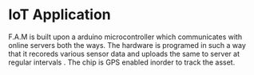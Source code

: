 # IoT Application
F.A.M is built upon a arduino microcontroller which communicates with online servers both the ways.
The hardware is programed in such a way that it recoreds various sensor data and uploads the same to server at regular intervals .
The chip is GPS enabled inorder to track the asset.
